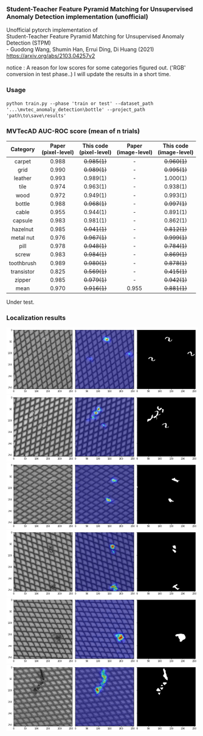 ### Student-Teacher Feature Pyramid Matching for Unsupervised Anomaly Detection implementation (unofficial)
Unofficial pytorch implementation of  
Student-Teacher Feature Pyramid Matching for Unsupervised Anomaly Detection (STPM)  
\- Guodong Wang, Shumin Han, Errui Ding, Di Huang  (2021)  
https://arxiv.org/abs/2103.04257v2  

notice : A reason for low scores for some categories figured out. ('RGB' conversion in test phase..) I will update the results in a short time.

### Usage 
~~~
python train.py --phase 'train or test' --dataset_path '...\mvtec_anomaly_detection\bottle' --project_path 'path\to\save\results'
~~~

### MVTecAD AUC-ROC score (mean of n trials)
| Category | Paper<br>(pixel-level) | This code<br>(pixel-level) | Paper<br>(image-level) | This code<br>(image-level) |
| :-----: | :-: | :-: | :-: | :-: |
| carpet | 0.988 | ~~0.985(1)~~| - | ~~0.960(1)~~ |
| grid | 0.990 | ~~0.989(1)~~| - | ~~0.995(1)~~|
| leather | 0.993 | 0.989(1) | - | 1.000(1) |
| tile | 0.974 | 0.963(1) | - | 0.938(1) |
| wood | 0.972 | 0.949(1)| - | 0.993(1) |
| bottle | 0.988 | ~~0.968(1)~~| - | ~~0.997(1)~~ |
| cable | 0.955 | 0.944(1) | - | 0.891(1) |
| capsule | 0.983 | 0.981(1) | - | 0.862(1) |
| hazelnut | 0.985 | ~~0.941(1)~~| - | ~~0.812(1)~~ |
| metal nut | 0.976 | ~~0.967(1)~~| - | ~~0.999(1)~~ |
| pill | 0.978 | ~~0.948(1)~~| - | ~~0.784(1)~~ |
| screw | 0.983 | ~~0.984(1)~~| - | ~~0.869(1)~~ |
| toothbrush | 0.989 | ~~0.980(1)~~ | - | ~~0.878(1)~~ |
| transistor | 0.825 | ~~0.569(1)~~| - | ~~0.415(1)~~ |
| zipper | 0.985 | ~~0.979(1)~~| - | ~~0.942(1)~~ |
| mean | 0.970 | ~~0.916(1)~~ | 0.955 | ~~0.881(1)~~ |

Under test.    

### Localization results   


![plot](./samples/bent_003_arr.png)
![plot](./samples/bent_009_arr.png)
![plot](./samples/broken_000_arr.png)
![plot](./samples/metal_contamination_003_arr.png)
![plot](./samples/thread_001_arr.png)
![plot](./samples/thread_005_arr.png)